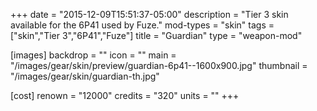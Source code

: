 +++
date = "2015-12-09T15:51:37-05:00"
description = "Tier 3 skin available for the 6P41 used by Fuze."
mod-types = "skin"
tags = ["skin","Tier 3","6P41","Fuze"]
title = "Guardian"
type = "weapon-mod"

[images]
  backdrop = ""
  icon = ""
  main = "/images/gear/skin/preview/guardian-6p41--1600x900.jpg"
  thumbnail = "/images/gear/skin/guardian-th.jpg"

[cost]
  renown = "12000"
  credits = "320"
  units = ""
+++
